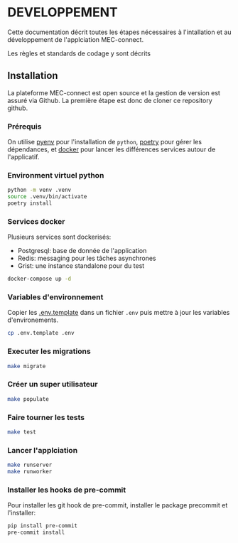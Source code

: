 # DEVELOPPEMENT

Cette documentation décrit toutes les étapes nécessaires à l'intallation et au développement de l'applciation MEC-connect.

Les règles et standards de codage y sont décrits

## Installation

La plateforme MEC-connect est open source et la gestion de version est assuré via Github.
La première étape est donc de cloner ce repository github.

### Prérequis

On utilise [pyenv](https://github.com/pyenv/pyenv?tab=readme-ov-file#installation) pour l'installation de `python`, [poetry](https://python-poetry.org/) pour gérer les dépendances, et [docker](https://www.docker.com/get-started/) pour lancer les différences services autour de l'applicatif.


### Environment virtuel python

```sh
python -m venv .venv
source .venv/bin/activate
poetry install
```

### Services docker

Plusieurs services sont dockerisés:
- Postgresql: base de donnée de l'application
- Redis: messaging pour les tâches asynchrones
- Grist: une instance standalone pour du test

```sh
docker-compose up -d
```

### Variables d'environnement

Copier les [.env.template](.env.template) dans un fichier `.env` puis mettre à jour les variables d'environements.

```sh
cp .env.template .env
```

### Executer les migrations

```sh
make migrate
```

### Créer un super utilisateur

```sh
make populate
```

### Faire tourner les tests

```sh
make test
```
### Lancer l'applciation

```sh
make runserver
make runworker
```

### Installer les hooks de pre-commit

Pour installer les git hook de pre-commit, installer le package precommit et l'installer:

```sh
pip install pre-commit
pre-commit install
```
